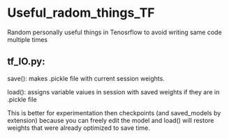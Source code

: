 # Useful_radom_things_TF
Random personally useful things in Tenosrflow to avoid writing same code multiple times



## tf_IO.py:

save(): makes .pickle file with current session weights.

load(): assigns variable vaiues in session with saved weights if they are in .pickle file

This is better for experimentation then checkpoints (and saved_models by extension) because you can freely edit the model and load() will restore weights that were already optimized to save time.

